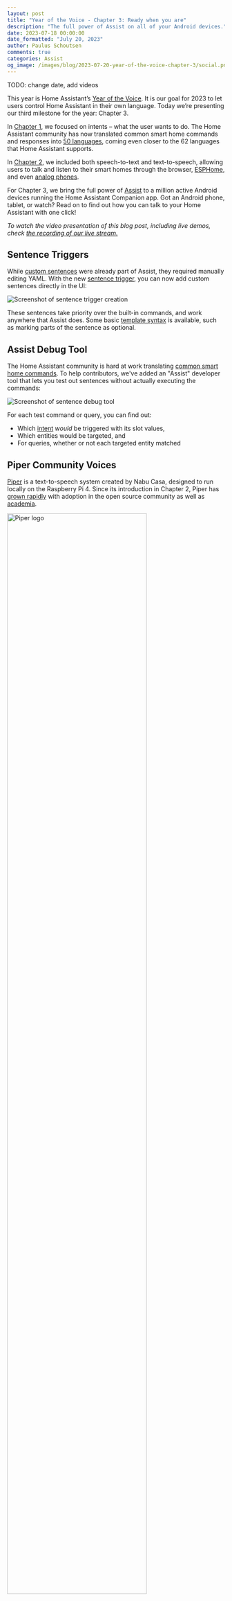 ```yaml
---
layout: post
title: "Year of the Voice - Chapter 3: Ready when you are"
description: "The full power of Assist on all of your Android devices."
date: 2023-07-18 00:00:00
date_formatted: "July 20, 2023"
author: Paulus Schoutsen
comments: true
categories: Assist
og_image: /images/blog/2023-07-20-year-of-the-voice-chapter-3/social.png
---
```


TODO: change date, add videos

This year is Home Assistant’s [Year of the Voice]. It is our goal for 2023 to let users control Home Assistant in their own language. Today we’re presenting our third milestone for the year: Chapter 3.

In [Chapter 1], we focused on intents – what the user wants to do. The Home Assistant community has now translated common smart home commands and responses into [50 languages], coming even closer to the 62 languages that Home Assistant supports.

In [Chapter 2], we included both speech-to-text and text-to-speech, allowing users to talk and listen to their smart homes through the browser, [ESPHome], and even [analog phones].

For Chapter 3, we bring the full power of [Assist] to a million active Android devices running the Home Assistant Companion app. Got an Android phone, tablet, or watch? Read on to find out how you can talk to your Home Assistant with one click!

_To watch the video presentation of this blog post, including live demos, check [the recording of our live stream.][live-stream]_

[Year of the Voice]: https://www.home-assistant.io/blog/2022/12/20/year-of-voice/
[Chapter 1]: https://www.home-assistant.io/blog/2023/01/26/year-of-the-voice-chapter-1/
[Chapter 2]: https://www.home-assistant.io/blog/2023/04/27/year-of-the-voice-chapter-2/
[50 languages]: https://home-assistant.github.io/intents/
[live-stream]: https://youtube.com/live/sXzItFksYFA?feature=share
[Assist]: /voice_control/
[ESPHome]: /voice_control/thirteen-usd-voice-remote/
[analog phones]: /voice_control/worlds-most-private-voice-assistant/

<!--more-->

## Sentence Triggers

While [custom sentences] were already part of Assist, they required manually editing YAML. With the new [sentence trigger], you can now add custom sentences directly in the UI:

<img src="/images/blog/2023-07-20-year-of-the-voice-chapter-3/sentence-trigger.png" alt="Screenshot of sentence trigger creation" class='no-shadow' />

These sentences take priority over the built-in commands, and work anywhere that Assist does. Some basic [template syntax] is available, such as marking parts of the sentence as optional.

[custom sentences]: /voice_control/custom_sentences/
[sentence trigger]: /docs/automation/trigger#sentence-trigger
[template syntax]: https://developers.home-assistant.io/docs/voice/intent-recognition/template-sentence-syntax

## Assist Debug Tool

The Home Assistant community is hard at work translating [common smart home commands]. To help contributors, we've added an "Assist" developer tool that lets you test out sentences without actually executing the commands:

<img src="/images/blog/2023-07-20-year-of-the-voice-chapter-3/sentence-debug.png" alt="Screenshot of sentence debug tool" class='no-shadow' />

For each test command or query, you can find out:

- Which [intent] *would* be triggered with its slot values,
- Which entities would be targeted, and
- For queries, whether or not each targeted entity matched

[common smart home commands]: https://github.com/home-assistant/intents/
[intent]: https://developers.home-assistant.io/docs/intent_builtin

## Piper Community Voices

[Piper] is a text-to-speech system created by Nabu Casa, designed to run locally on the Raspberry Pi 4. Since its introduction in Chapter 2, Piper has [grown rapidly] with adoption in the open source community as well as [academia].

<img style='width: 80%' src='/images/assist/piper-logo.svg' alt='Piper logo' class='no-shadow'>

The [Piper add-on] for Home Assistant OS now supports 23 languages and over 70 different voices. This includes voices from 7 brand new [voice datasets] contributed by the Home Assistant community. These datasets have been collected and donated to the public domain by Nabu Casa with the hope of benefiting text-to-speech research now and in the future.

[Piper]: https://github.com/rhasspy/piper/
[grown rapidly]: https://building.open-home.io/piper-is-our-new-voice-for-the-open-home/
[Piper add-on]: https://github.com/home-assistant/addons/blob/master/piper/README.md
[academia]: https://www.techrxiv.org/articles/preprint/Image_Captioning_for_the_Visually_Impaired_and_Blind_A_Recipe_for_Low-Resource_Languages/22133894
[voice datasets]: https://github.com/NabuCasa/voice-datasets/


## New ESPHome Voice Modes

With hardware like the $13 [ATOM Echo], it was possible in Chapter 2 to run a push-to-talk voice Assistant using ESPHome:

<img src="/images/blog/2023-07-20-year-of-the-voice-chapter-3/atom_echo.png" alt="ATOM Echo Smart Speaker from M5Stack" />

Using the latest ESPHome, you now have the option to push the button to start speaking or enable continuous mode, where you can have multiple conversation turns with Assist (similar to an analog phone).

<img src="/images/blog/2023-07-20-year-of-the-voice-chapter-3/esphome.png" alt="YAML code for ESPHome voice assistant" class='no-shadow' />

### Silence Detection

Both "push to start speaking" and continuous mode will use silence detection in Home Assistant to detect the end of each voice command. In your device's configuration, you can now adjust how much silence is needed with "Finished speaking detection":

<img src="/images/blog/2023-07-20-year-of-the-voice-chapter-3/esphome_config.png" alt="Configure silence detection for your ESPHome voice assistant" />

[ATOM Echo]: https://docs.m5stack.com/en/atom/atomecho


## Native Assist on Android

Starting in Chapter 3, Assist is now natively supported through the [Home Assistant Companion App]. With this update, the full power of Assist is now available to over a million Android devices using Home Assistant. Access the Assist button in the app, and talk to your smart home from your phone:

<img src="/images/blog/2023-07-20-year-of-the-voice-chapter-3/phone-ha.jpg" alt="Screenshot of Assist in HA Companion app" class='no-shadow' />

Have a [Home Assistant Cloud subscription]? You can now control your smart home via voice from anywhere in the world without giving up your privacy. Multiple Home Assistant servers are supported, so you can just as easily talk to your parent's house.

### Default Digital Assistant

Why open an app if you don't have to? Set Home Assistant as your default digital assistant app!

<img src="/images/blog/2023-07-20-year-of-the-voice-chapter-3/phone-assistant.jpg" alt="Setting Assist as Default Android Assistant" class='no-shadow' />

Now, holding the home or power button will instantly bring up Assist:

<img src="/images/blog/2023-07-20-year-of-the-voice-chapter-3/phone.jpg" alt="Screenshot of Assist as Default Android Assistant" class='no-shadow' />

**TODO: Add video** 

[Home Assistant Companion App]: https://companion.home-assistant.io/
[Home Assistant Cloud subscription]: https://www.nabucasa.com/


## Native Assist on Wear OS

We didn't leave out watches! Wear OS devices can now natively use Assist as well:

<img src="/images/blog/2023-07-20-year-of-the-voice-chapter-3/watch.png" alt="Screenshot of Assist as Default Wear OS Assistant" class='no-shadow' />

Text-to-speech responses are spoken directly from the watch as well, allowing you to listen instead of look for confirmation.

Like the phones, it is also possible to set Home Assistant to be your watch's default digital assistant:

<img src="/images/blog/2023-07-20-year-of-the-voice-chapter-3/watch-assistant.png" alt="Setting HA as Default Wear OS Assistant" class='no-shadow' />

Holding the secondary button on your watch now brings up Assist!

[Wear OS]: https://companion.home-assistant.io/docs/wear-os/


_Some links on this page are affiliate links and purchases using these links support the Home Assistant project._
